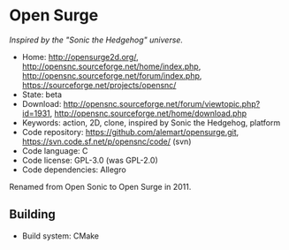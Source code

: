 # Open Surge

_Inspired by the "Sonic the Hedgehog" universe._

- Home: http://opensurge2d.org/, http://opensnc.sourceforge.net/home/index.php, http://opensnc.sourceforge.net/forum/index.php, https://sourceforge.net/projects/opensnc/
- State: beta
- Download: http://opensnc.sourceforge.net/forum/viewtopic.php?id=1931, http://opensnc.sourceforge.net/home/download.php
- Keywords: action, 2D, clone, inspired by Sonic the Hedgehog, platform
- Code repository: https://github.com/alemart/opensurge.git, https://svn.code.sf.net/p/opensnc/code/ (svn)
- Code language: C
- Code license: GPL-3.0 (was GPL-2.0)
- Code dependencies: Allegro

Renamed from Open Sonic to Open Surge in 2011.

## Building

- Build system: CMake
